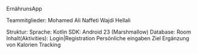 ErnährunsApp

Teammitglieder:
    Mohamed Ali Naffeti
    Wajdi Hellali

Struktur:
    Sprache: Kotlin
    SDK: Android 23 (Marshmallow)
    Database: Room 
Inhalt(Aktivities):
    Login|Registration
    Persönliche eingaben
    Ziel
    Ergänzung von Kalorien
    Tracking